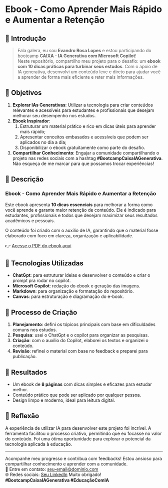 # Ebook - Como Aprender Mais Rápido e Aumentar a Retenção

## 🚀 Introdução

> Fala galera, eu sou **Evandro Rosa Lopes** e estou participando do bootcamp **CAIXA - IA Generativa com Microsoft Copilot**!  
Neste repositório, compartilho meu projeto para o desafio: um **ebook com 10 dicas práticas para turbinar seus estudos**. Com o apoio de IA generativa, desenvolvi um conteúdo leve e direto para ajudar você a aprender de forma mais eficiente e reter mais informações.

## 🎯 Objetivos

1. **Explorar IAs Generativas**: Utilizar a tecnologia para criar conteúdos relevantes e acessíveis para estudantes e profissionais que desejam melhorar seu desempenho nos estudos.
2. **Ebook Inspirador**:
    1. Estruturar um material prático e rico em dicas úteis para aprender mais rápido;
    2. Apresentar conceitos embasados e acessíveis que podem ser aplicados no dia a dia;
    3. Disponibilizar o ebook gratuitamente como parte do desafio.
3. **Compartilhar Conhecimento**: Engajar a comunidade compartilhando o projeto nas redes sociais com a hashtag **#BootcampCaixaIAGenerativa**. Não esqueça de me marcar para que possamos trocar experiências!

## 📒 Descrição

### **Ebook - Como Aprender Mais Rápido e Aumentar a Retenção**  
Este ebook apresenta **10 dicas essenciais** para melhorar a forma como você aprende e garante maior retenção de conteúdo. Ele é indicado para estudantes, profissionais e todos que desejam maximizar seus resultados acadêmicos e pessoais.  

O conteúdo foi criado com o auxílio de IA, garantindo que o material fosse elaborado com foco em clareza, organização e aplicabilidade.

👉 [Acesse o PDF do ebook aqui](https://github.com/evandrorl/almostreal/blob/main/ebook-pdf/Roboto.pdf)

## 🤖 Tecnologias Utilizadas
- **ChatGpt**: para estruturar ideias e desenvolver o conteúdo  e criar o prompt pra rodar no copilot.
- **Microsoft Copilot**: redação do ebook e geração das imagens.
- **Markdown**: para organização e formatação do repositório.
- **Canvas**: para estruturação e diagramação do e-book.

## 🧐 Processo de Criação

1. **Planejamento**: defini os tópicos principais com base em dificuldades comuns nos estudos.
2. **Pesquisa**: usei o ChatGpt e o copilot para organizar as pesquisas.
3. **Criação**: com o auxílio do Copilot, elaborei os textos e organizei o conteúdo.
4. **Revisão**: refinei o material com base no feedback e preparei para publicação.

## 🚀 Resultados

- Um ebook de **8 páginas** com dicas simples e eficazes para estudar melhor.
- Conteúdo prático que pode ser aplicado por qualquer pessoa.
- Design limpo e moderno, ideal para leitura digital.

## 💭 Reflexão

A experiência de utilizar IA para desenvolver este projeto foi incrível. A ferramenta facilitou o processo criativo, permitindo que eu focasse no valor do conteúdo. Foi uma ótima oportunidade para explorar o potencial da tecnologia aplicada à educação.

---

Acompanhe meu progresso e contribua com feedbacks! Estou ansioso para compartilhar conhecimento e aprender com a comunidade.  
📩 Entre em contato: [seu-email@dominio.com](mailto:amagicadocascalho@gmail.com)  
🌐 Redes sociais: [Seu LinkedIn](linkedin.com/in/evandro-rosa-lopes-0a3913212)
Muito obrigado!
**#BootcampCaixaIAGenerativa #EducaçãoComIA**
